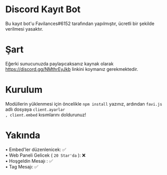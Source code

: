 # Discord Kayıt Bot

Bu kayıt bot'u Favilances#6152 tarafından yapılmıştır, ücretli bir şekilde verilmesi yasaktır.

# Şart
Eğerki sunucunuzda paylaşıcaksanız kaynak olarak https://discord.gg/NMthrEyJkb linkini koymanız gerekmektedir.

# Kurulum

Modüllerin yüklenmesi için öncelikle <code>npm install</code> yazınız,
ardından <code>favi.js</code> adlı dosyaya <code>client.ayarlar , client.embed</code> kısımlarını doldurunuz!

# Yakında

• Embed'ler düzenlenicek: ✅<br>
• Web Paneli Gelicek ( `20 Star'da` ): ❌<br>
• Hoşgeldin Mesajı : ✅<br>
• Tag Mesajı: ✅<br>

